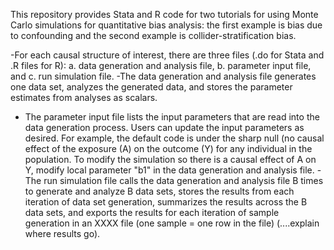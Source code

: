 This repository provides Stata and R code for two tutorials for using Monte Carlo simulations for quantitative bias analysis: the first example is bias due to confounding and the second example is collider-stratification bias. 

-For each causal structure of interest, there are three files (.do for Stata and .R files for R): a. data generation and analysis file, b. parameter input file, and c. run simulation file.
-The data generation and analysis file generates one data set, analyzes the generated data, and stores the parameter estimates from analyses as scalars. 
- The parameter input file lists the input parameters that are read into the data generation process. Users can update the input parameters as desired. For example, the default code is under the sharp null (no causal effect of the exposure (A) on the outcome (Y) for any individual in the population. To modify the simulation so there is a causal effect of A on Y, modify local parameter "b1" in the data generation and analysis file. 
-The run simulation file calls the data generation and analysis file B times to generate and analyze B data sets, stores the results from each iteration of data set generation, summarizes the results across the B data sets, and exports the results for each iteration of sample generation in an XXXX file (one sample = one row in the file) (....explain where results go).
